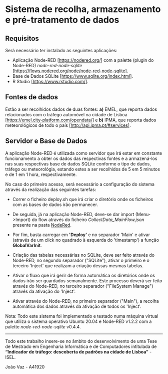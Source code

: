# Sistema de recolha, armazenamento e pré-tratamento de dados

## Requisitos
Será necessário ter instalado as seguintes aplicações:

- Aplicação Node-RED [https://nodered.org/] com a palette (plugin do Node-RED) *node-red-node-sqlite* [https://flows.nodered.org/node/node-red-node-sqlite].
- Base de Dados SQLite [https://www.sqlite.org/index.html].
- R Studio [https://www.rstudio.com/].

## Fontes de dados
Estão a ser recolhidos dados de duas fontes: **a)** EMEL, que reporta dados relacionados com o tráfego automóvel na cidade de Lisboa [https://emel.city-platform.com/opendata/] e **b)** IPMA, que reporta dados meteorológicos de todo o país [http://api.ipma.pt/#services]. 

## Servidor e Base de Dados
A aplicação Node-RED é utilizada como servidor que irá estar em constante funcionamento a obter os dados das respectivas fontes e a armazená-los nas suas respectivas base de dados SQLite conforme o tipo de dados, tráfego ou meteorológia, estando estes a ser recolhidos de 5 em 5 minutos e de 1 em 1 hora, respectivamente.

No caso do primeiro acesso, será necessário a configuração do sistema através da realização das seguintes tarefas:

- Correr o ficheiro deploy.sh que irá criar o diretório onde os ficheiros com as bases de dados irão permanecer.

- De seguida, já na aplicação Node-RED, deve-se dar import (Menu->Import) do flow através do ficheiro *CollectData_MainFlow.json* presente na pasta [NodeRed](https://bitbucket.org/ferrovia40/ironedge/src/master/prototipo/noderedApp/).

- Por fim, basta carregar em **'Deploy'** e no separador 'Main' e ativar (através de um click no quadrado à esquerda do 'timestamp') a função **GlobalVarInit**.

- Criação das tabelas necessárias no SQLite, deve ser feito através do Node-RED, no segundo separador ("SQLite"), ativar o primeiro e o terceiro 'Inject' que realizam a criação dessas mesmas tabelas.
- Ativar o fluxo que irá gerir de forma automática os diretórios onde os dados irão ser guardados semanalmente. Este processo deverá ser feito através do Node-RED, no terceiro separador ("FileSystem Manage") através da ativação do 'Inject'.
- Ativar através do Node-RED, no primeiro separador ("Main"), a recolha automática dos dados através da ativação de todos os 'Inject'.

Nota: Todo este sistema foi implementado e testado numa máquina virtual que utiliza o sistema operativo Ubuntu 20.04 e Node-RED v1.2.2 com a palette *node-red-node-sqlite* v0.4.4.

---

Todo este trabalho insere-se no âmbito do desenvolvimento de uma Tese de Mestrado em Engenharia Informática e de Computadores intitulada de **“Indicador de tráfego: descoberta de padrões na cidade de Lisboa”** - ISEL.

João Vaz - A41920